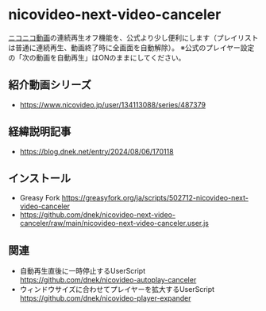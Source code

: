 # nicovideo-next-video-canceler
[ニコニコ動画](https://www.nicovideo.jp/video_top)の連続再生オフ機能を、公式より少し便利にします（プレイリストは普通に連続再生、動画終了時に全画面を自動解除）。
※公式のプレイヤー設定の「次の動画を自動再生」はONのままにしてください。

## 紹介動画シリーズ
- https://www.nicovideo.jp/user/134113088/series/487379

## 経緯説明記事
- https://blog.dnek.net/entry/2024/08/06/170118

## インストール
- Greasy Fork https://greasyfork.org/ja/scripts/502712-nicovideo-next-video-canceler
- https://github.com/dnek/nicovideo-next-video-canceler/raw/main/nicovideo-next-video-canceler.user.js

## 関連
- 自動再生直後に一時停止するUserScript https://github.com/dnek/nicovideo-autoplay-canceler
- ウィンドウサイズに合わせてプレイヤーを拡大するUserScript https://github.com/dnek/nicovideo-player-expander
